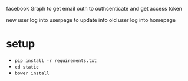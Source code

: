 facebook Graph to get email
outh to outhcenticate and get access token

new user log into userpage to update info
old user log into homepage

# setup

* `pip install -r requirements.txt`
* `cd static`
* `bower install`